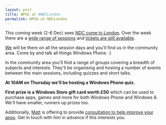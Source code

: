 ```yaml
---
layout: post
title: WPUG at #NDCLondon
permalink: WPUG-at-NDCLondon
---
```


This coming week (2-6 Dec) sees [NDC come to London](http://www.ndc-london.com/). Over the week there are a [wide range of sessions](http://ndclondon.oktaset.com/Agenda/wednesday) and [tickets are still available](http://www.ndc-london.com/tickets_for_ndc_london).

[We](http://wpug.net/) will be there on all the session days and you'll find us in the community area. Come by and talk all things Windows Phone. :)

In the community area you'll find a range of groups covering a breadth of subjects and interests. They'll be organising and hosting a number of events between the main sessions, including quizzes and short talks.

**At 10AM on Thursday we'll be hosting a Windows Phone quiz.**

**First prize is a Windows Store gift card worth £50** which can be used to purchase apps, games and more for both Windows Phone and Windows 8. We'll have smaller, runners up prizes too.

Additionally, [Matt](https://twitter.com/mrlacey) is offering to provide [consultation to help improve your apps](http://wpug.net/2013/11/27/leave-ndc-london-with-a-better-app/). Get in touch with him in advance if this interests you.
